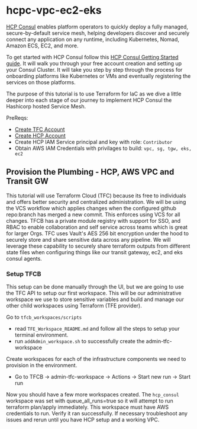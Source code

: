 # hcpc-vpc-ec2-eks
[HCP Consul](https://cloud.hashicorp.com/products/consul) enables platform operators to quickly deploy a fully managed, secure-by-default service mesh, helping developers discover and securely connect any application on any runtime, including Kubernetes, Nomad, Amazon ECS, EC2, and more.

To get started with HCP Consul follow this [HCP Consul Getting Started guide](https://learn.hashicorp.com/tutorials/cloud/get-started-consul#prerequisites).  It will walk you through your free account creation and setting up your Consul Cluster.  It will take you step by step through the process for onboarding platforms like Kubernetes or VMs and eventually registering the services on those platforms.

The purpose of this tutorial is to use Terraform for IaC as we dive a little deeper into each stage of our journey to implement HCP Consul the Hashicorp hosted Service Mesh.

PreReqs:
* [Create TFC Account](https://app.terraform.io/signup)
* [Create HCP Account](https://portal.cloud.hashicorp.com/?utm_source=learn)
* Create HCP IAM Service principal and key with role: `Contributor`
* Obtain AWS IAM Credentials with privilages to build: `vpc, sg, tgw, eks, ec2`

## Provision the Plumbing - HCP, AWS VPC and Transit GW
This tutorial will use Terraform Cloud (TFC) because its free to individuals and offers better security and centralized administration.  We will be using the VCS workflow which applies changes when the configured github repo:branch has merged a new commit.  This enforces using VCS for all changes.  TFCB has a private module registry with support for SSO, and RBAC to enable collaboration and self service across teams which is great for larger Orgs.  TFC uses Vault's AES 256 bit encryption under the hood to securely store and share sensitive data across any pipeline.  We will leverage these capability to securely share terraform outputs from different state files when configuring things like our transit gateway, ec2, and eks consul agents.

### Setup TFCB
This setup can be done manually through the UI, but we are going to use the TFC API to setup our first workspace.  This will be our administrative workspace we use to store sensitive variables and build and manage our other child workspaces using Terraform (TFE provider).

Go to `tfcb_workspaces/scripts`
* read `TFE_Workspace_README.md` and follow all the steps to setup your terminal environment.
* run `addAdmin_workspace.sh` to successfully create the admin-tfc-workspace

Create workspaces for each of the infrastructure components we need to provision in the environment.
* Go to TFCB -> admin-tfc-workspace -> Actions -> Start new run -> Start run

Now you should have a few more workspaces created.  The `hcp_consul` workspace was set with queue_all_runs=true so it will attempt to run terraform plan/apply immediately.  This workspace must have AWS credentials to run.  Verify it ran successfully.  If necessary troubleshoot any issues and rerun until you have HCP setup and a working VPC.